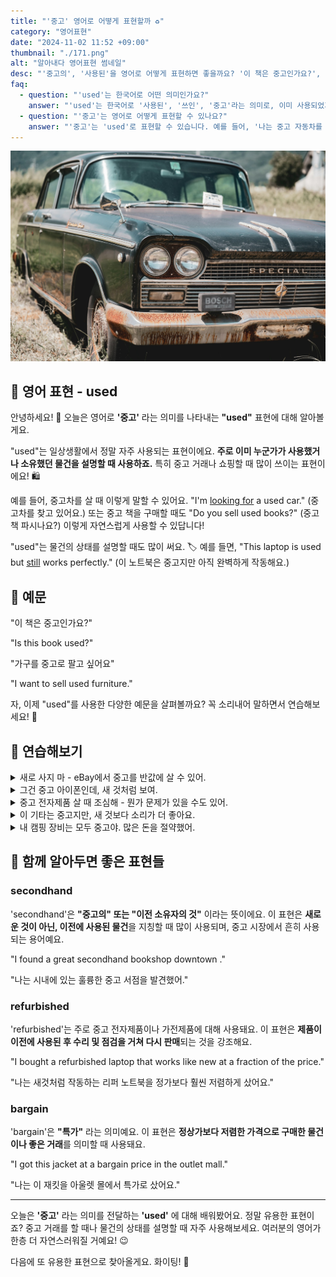 ```yaml
---
title: "'중고' 영어로 어떻게 표현할까 ♻️"
category: "영어표현"
date: "2024-11-02 11:52 +09:00"
thumbnail: "./171.png"
alt: "알아내다 영어표현 썸네일"
desc: "'중고의', '사용된'을 영어로 어떻게 표현하면 좋을까요? '이 책은 중고인가요?', '중고 가구를 팔고 싶어요' 등을 영어로 표현하는 법을 배워봅시다. 다양한 예문을 통해서 연습하고 본인의 표현으로 만들어 보세요."
faq:
  - question: "'used'는 한국어로 어떤 의미인가요?"
    answer: "'used'는 한국어로 '사용된', '쓰인', '중고'라는 의미로, 이미 사용되었거나 이전에 소유되었던 물건을 나타냅니다."
  - question: "'중고'는 영어로 어떻게 표현할 수 있나요?"
    answer: "'중고'는 'used'로 표현할 수 있습니다. 예를 들어, '나는 중고 자동차를 사고 싶어'는 'I want to buy a used car'로 말할 수 있습니다."
---
```


![들판에 주차된 자동차](./171-1.jpg)

## 🌟 영어 표현 - used

안녕하세요! 👋 오늘은 영어로 **'중고'** 라는 의미를 나타내는 **"used"** 표현에 대해 알아볼게요.

"used"는 일상생활에서 정말 자주 사용되는 표현이에요. **주로 이미 누군가가 사용했거나 소유했던 물건을 설명할 때 사용하죠.** 특히 중고 거래나 쇼핑할 때 많이 쓰이는 표현이에요! 🛍️

예를 들어, 중고차를 살 때 이렇게 말할 수 있어요. "I'm [looking for](/blog/in-english/173.look-for/) a used car." (중고차를 찾고 있어요.) 또는 중고 책을 구매할 때도 "Do you sell used books?" (중고 책 파시나요?) 이렇게 자연스럽게 사용할 수 있답니다!

"used"는 물건의 상태를 설명할 때도 많이 써요. 🏷️ 예를 들면, "This laptop is used but [still](/blog/in-english/254.still/) works perfectly." (이 노트북은 중고지만 아직 완벽하게 작동해요.)

<div 
  data-inline-banner="🎉 새해에는 스픽 AI와 함께 영어 공부하자" 
  data-inline-banner-subtext="설날 특별 할인으로 최대 70% 할인! (~2/3)" 
  data-inline-banner-link="https://app.usespeak.com/kr-ko/sale/kr-affiliate-special/?ref=engple-inline"
  data-inline-banner-caption="해당 링크를 통해 구매시 일정액의 수수료를 지급받습니다.">
</div>

## 📖 예문

"이 책은 중고인가요?"

"Is this book used?"

"가구를 중고로 팔고 싶어요"

"I want to sell used furniture."

자, 이제 "used"를 사용한 다양한 예문을 살펴볼까요? 꼭 소리내어 말하면서 연습해보세요! 🚀

## 💬 연습해보기

<details>
<summary>새로 사지 마 - eBay에서 중고를 반값에 살 수 있어.</summary>
<span>Don't buy it new - you can get used ones for half the price on eBay.</span>
</details>

<details>
<summary>그건 중고 아이폰인데, 새 것처럼 보여.</summary>
<span>That's a used iPhone, but it looks brand new.</span>
</details>

<details>
<summary>중고 전자제품 살 때 조심해 - 뭔가 문제가 있을 수도 있어.</summary>
<span>Be careful buying used electronics - you never know what's wrong with them.</span>
</details>

<details>
<summary>이 기타는 중고지만, 새 것보다 소리가 더 좋아요.</summary>
<span>This guitar's used, but it sounds better than new ones.</span>
</details>

<details>
<summary>내 캠핑 장비는 모두 중고야. 많은 돈을 절약했어.</summary>
<span>All my camping equipment is used. Saved me tons of money.</span>
</details>

## 🤝 함께 알아두면 좋은 표현들

### secondhand

'secondhand'은 **"중고의" 또는 "이전 소유자의 것"** 이라는 뜻이에요. 이 표현은 **새로운 것이 아닌, 이전에 사용된 물건**을 지칭할 때 많이 사용되며, 중고 시장에서 흔히 사용되는 용어예요.

"I found a great secondhand bookshop downtown ."

"나는 시내에 있는 훌륭한 중고 서점을 발견했어."

### refurbished

'refurbished'는 주로 중고 전자제품이나 가전제품에 대해 사용돼요. 이 표현은 **제품이 이전에 사용된 후 수리 및 점검을 거쳐 다시 판매**되는 것을 강조해요.

"I bought a refurbished laptop that works like new at a fraction of the price."

"나는 새것처럼 작동하는 리퍼 노트북을 정가보다 훨씬 저렴하게 샀어요."

### bargain

'bargain'은 **"특가"** 라는 의미예요. 이 표현은 **정상가보다 저렴한 가격으로 구매한 물건이나 좋은 거래**를 의미할 때 사용돼요.

"I got this jacket at a bargain price in the outlet mall."

"나는 이 재킷을 아울렛 몰에서 특가로 샀어요."

---

오늘은 **'중고'** 라는 의미를 전달하는 **'used'** 에 대해 배워봤어요. 정말 유용한 표현이죠? 중고 거래를 할 때나 물건의 상태를 설명할 때 자주 사용해보세요. 여러분의 영어가 한층 더 자연스러워질 거예요! 😉

다음에 또 유용한 표현으로 찾아올게요. 화이팅! 💪
